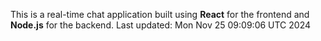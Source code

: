 This is a real-time chat application built using **React** for the frontend and **Node.js** for the backend.
Last updated: Mon Nov 25 09:09:06 UTC 2024
